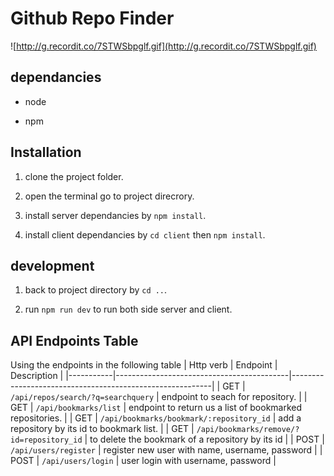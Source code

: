 # Github Repo Finder

![http://g.recordit.co/7STWSbpglf.gif](http://g.recordit.co/7STWSbpglf.gif)

## dependancies

- node

- npm

## Installation

1. clone the project folder.

2. open the terminal go to project direcrory.

3. install server dependancies by `npm install`.

4. install client dependancies by `cd client` then `npm install`.

## development

1. back to project directory by `cd ..`.

2. run `npm run dev` to run both side server and client.

## API Endpoints Table

Using the endpoints in the following table
| Http verb | Endpoint                                  | Description                                              |
|-----------|-------------------------------------------|----------------------------------------------------------|
| GET       | `/api/repos/search/?q=searchquery`        | endpoint to seach for repository.                        |
| GET       | `/api/bookmarks/list`                     | endpoint to return us a list of bookmarked repositories. |
| GET       | `/api/bookmarks/bookmark/:repository_id`  | add a repository by its id to bookmark list.             |
| GET       | `/api/bookmarks/remove/?id=repository_id` | to delete the bookmark of a repository by its id         |
| POST      | `/api/users/register`                     | register new user with name, username, password          |
| POST      | `/api/users/login`                        | user login with username, password                       |
